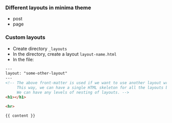 ### Different layouts in minima theme
* post
* page


### Custom layouts
* Create directory `_layouts`
* In the directory, create a layout `layout-name.html`
* In the file:

```html
---
layout: "some-other-layout"
---
<!-- The above front-matter is used if we want to use another layout wrapping this layout.
     This way, we can have a single HTML skeleton for all the layouts by wrapping them in it.
     We can have any levels of nesting of layouts. -->
<h1></h1>

<hr>

{{ content }}
```
